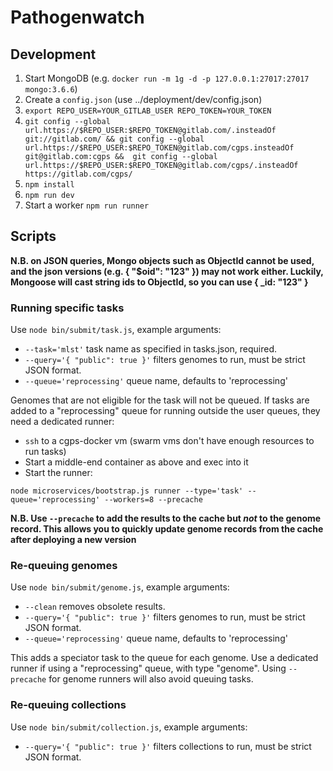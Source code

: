 # Pathogenwatch

## Development

1. Start MongoDB (e.g. `docker run -m 1g -d -p 127.0.0.1:27017:27017 mongo:3.6.6`)
2. Create a `config.json` (use ../deployment/dev/config.json)
3. `export REPO_USER=YOUR_GITLAB_USER REPO_TOKEN=YOUR_TOKEN`
4. `git config --global url.https://$REPO_USER:$REPO_TOKEN@gitlab.com/.insteadOf git://gitlab.com/ && git config --global url.https://$REPO_USER:$REPO_TOKEN@gitlab.com/cgps.insteadOf git@gitlab.com:cgps &&  git config --global url.https://$REPO_USER:$REPO_TOKEN@gitlab.com/cgps/.insteadOf https://gitlab.com/cgps/`
5. `npm install`
6. `npm run dev`
7. Start a worker `npm run runner`

## Scripts

**N.B. on JSON queries, Mongo objects such as ObjectId cannot be used, and the json versions (e.g. { "$oid": "123" }) may not work either. Luckily, Mongoose will cast string ids to ObjectId, so you can use { _id: "123" }**

### Running specific tasks

Use `node bin/submit/task.js`, example arguments:

* `--task='mlst'` task name as specified in tasks.json, required.
* `--query='{ "public": true }'` filters genomes to run, must be strict JSON format.
* `--queue='reprocessing'` queue name, defaults to 'reprocessing'

Genomes that are not eligible for the task will not be queued. If tasks are added to a "reprocessing" queue for running outside the user queues, they need a dedicated runner:

* `ssh` to a cgps-docker vm (swarm vms don't have enough resources to run tasks)
* Start a middle-end container as above and exec into it
* Start the runner:
```
node microservices/bootstrap.js runner --type='task' --queue='reprocessing' --workers=8 --precache
```
**N.B. Use `--precache` to add the results to the cache but _not_ to the genome record. This allows you to quickly update genome records from the cache after deploying a new version**

### Re-queuing genomes

Use `node bin/submit/genome.js`, example arguments:

* `--clean` removes obsolete results.
* `--query='{ "public": true }'` filters genomes to run, must be strict JSON format.
* `--queue='reprocessing'` queue name, defaults to 'reprocessing'

This adds a speciator task to the queue for each genome. Use a dedicated runner if using a "reprocessing" queue, with type "genome". Using `--precache` for genome runners will also avoid queuing tasks.

### Re-queuing collections

Use `node bin/submit/collection.js`, example arguments:

* `--query='{ "public": true }'` filters collections to run, must be strict JSON format.
